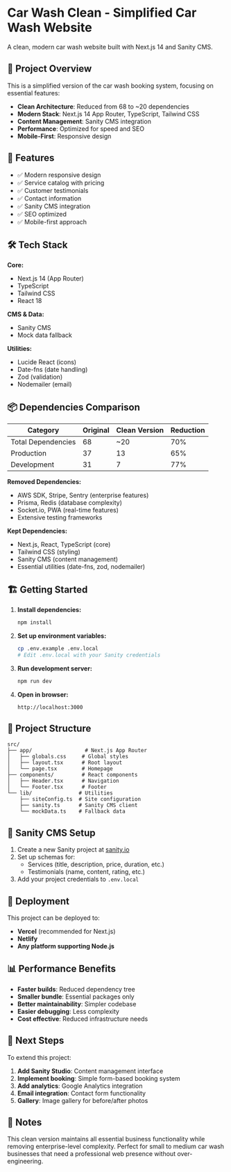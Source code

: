 # Car Wash Clean - Simplified Car Wash Website

A clean, modern car wash website built with Next.js 14 and Sanity CMS.

## 🎯 Project Overview

This is a simplified version of the car wash booking system, focusing on essential features:

- **Clean Architecture**: Reduced from 68 to ~20 dependencies
- **Modern Stack**: Next.js 14 App Router, TypeScript, Tailwind CSS
- **Content Management**: Sanity CMS integration
- **Performance**: Optimized for speed and SEO
- **Mobile-First**: Responsive design

## 🚀 Features

- ✅ Modern responsive design
- ✅ Service catalog with pricing
- ✅ Customer testimonials
- ✅ Contact information
- ✅ Sanity CMS integration
- ✅ SEO optimized
- ✅ Mobile-first approach

## 🛠️ Tech Stack

**Core:**
- Next.js 14 (App Router)
- TypeScript
- Tailwind CSS
- React 18

**CMS & Data:**
- Sanity CMS
- Mock data fallback

**Utilities:**
- Lucide React (icons)
- Date-fns (date handling)
- Zod (validation)
- Nodemailer (email)

## 📦 Dependencies Comparison

| Category | Original | Clean Version | Reduction |
|----------|----------|---------------|-----------|
| Total Dependencies | 68 | ~20 | 70% |
| Production | 37 | 13 | 65% |
| Development | 31 | 7 | 77% |

**Removed Dependencies:**
- AWS SDK, Stripe, Sentry (enterprise features)
- Prisma, Redis (database complexity)
- Socket.io, PWA (real-time features)
- Extensive testing frameworks

**Kept Dependencies:**
- Next.js, React, TypeScript (core)
- Tailwind CSS (styling)
- Sanity CMS (content management)
- Essential utilities (date-fns, zod, nodemailer)

## 🏗️ Getting Started

1. **Install dependencies:**
   ```bash
   npm install
   ```

2. **Set up environment variables:**
   ```bash
   cp .env.example .env.local
   # Edit .env.local with your Sanity credentials
   ```

3. **Run development server:**
   ```bash
   npm run dev
   ```

4. **Open in browser:**
   ```
   http://localhost:3000
   ```

## 📁 Project Structure

```
src/
├── app/                 # Next.js App Router
│   ├── globals.css     # Global styles
│   ├── layout.tsx      # Root layout
│   └── page.tsx        # Homepage
├── components/         # React components
│   ├── Header.tsx      # Navigation
│   └── Footer.tsx      # Footer
└── lib/               # Utilities
    ├── siteConfig.ts  # Site configuration
    ├── sanity.ts      # Sanity CMS client
    └── mockData.ts    # Fallback data
```

## 🎨 Sanity CMS Setup

1. Create a new Sanity project at [sanity.io](https://sanity.io)
2. Set up schemas for:
   - Services (title, description, price, duration, etc.)
   - Testimonials (name, content, rating, etc.)
3. Add your project credentials to `.env.local`

## 🚀 Deployment

This project can be deployed to:
- **Vercel** (recommended for Next.js)
- **Netlify**
- **Any platform supporting Node.js**

## 📊 Performance Benefits

- **Faster builds**: Reduced dependency tree
- **Smaller bundle**: Essential packages only
- **Better maintainability**: Simpler codebase
- **Easier debugging**: Less complexity
- **Cost effective**: Reduced infrastructure needs

## 🔧 Next Steps

To extend this project:

1. **Add Sanity Studio**: Content management interface
2. **Implement booking**: Simple form-based booking system
3. **Add analytics**: Google Analytics integration
4. **Email integration**: Contact form functionality
5. **Gallery**: Image gallery for before/after photos

## 📝 Notes

This clean version maintains all essential business functionality while removing enterprise-level complexity. Perfect for small to medium car wash businesses that need a professional web presence without over-engineering.